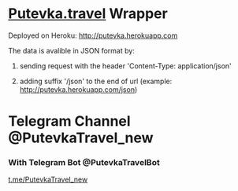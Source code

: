 # [Putevka.travel](http://putevka.travel) Wrapper

Deployed on Heroku: http://putevka.herokuapp.com

The data is avalible in JSON format by:

1. sending request with the header 'Content-Type: application/json'

2. adding suffix '/json' to the end of url (example: http://putevka.herokuapp.com/json)

# Telegram Channel @PutevkaTravel_new

### With Telegram Bot @PutevkaTravelBot

[t.me/PutevkaTravel_new](https://t.me/PutevkaTravel_new)
